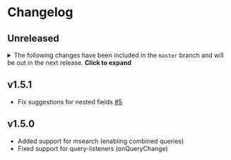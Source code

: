 # Changelog

## Unreleased

<details>
    <summary>The following changes have been included in the <code>master</code> branch and will be out in the next release. <b>Click to expand</b></summary>
    - No changes yet
</details>

## v1.5.1
- Fix suggestions for nested fields [#5](https://github.com/appbaseio/reactivecore/pull/5)

## v1.5.0
- Added support for msearch (enabling combined queries)
- Fixed support for query-listeners (onQueryChange)
